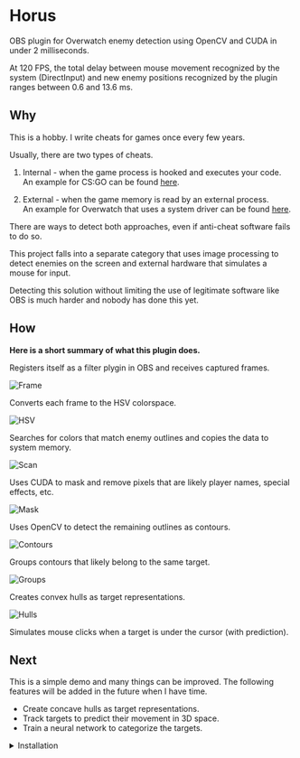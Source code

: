 # Horus
OBS plugin for Overwatch enemy detection using OpenCV and CUDA in under 2 milliseconds.

At 120 FPS, the total delay between mouse movement recognized by the system (DirectInput)
and new enemy positions recognized by the plugin ranges between 0.6 and 13.6 ms.

## Why
This is a hobby. I write cheats for games once every few years.

Usually, there are two types of cheats.

1. Internal - when the game process is hooked and executes your code.<br/>
   An example for CS:GO can be found [here](https://github.com/qis/jeeves).

2. External - when the game memory is read by an external process.<br/>
   An example for Overwatch that uses a system driver can be found
   [here](https://github.com/qis/overwatch).

There are ways to detect both approaches, even if anti-cheat software fails to do so.

This project falls into a separate category that uses image processing to detect enemies on
the screen and external hardware that simulates a mouse for input.

Detecting this solution without limiting the use of legitimate software like OBS is much
harder and nobody has done this yet.

## How
**Here is a short summary of what this plugin does.**

Registers itself as a filter plygin in OBS and receives captured frames.

![Frame](res/images/01-frame.png "Frame")

Converts each frame to the HSV colorspace.

![HSV](res/images/02-hsv.png "HSV")

Searches for colors that match enemy outlines and copies the data to system memory.

![Scan](res/images/03-scan.png "Scan")

Uses CUDA to mask and remove pixels that are likely player names, special effects, etc.

![Mask](res/images/04-mask.png "Mask")

Uses OpenCV to detect the remaining outlines as contours.

![Contours](res/images/05-contours.png "Contours")

Groups contours that likely belong to the same target.

![Groups](res/images/06-groups.png "Groups")

Creates convex hulls as target representations.

![Hulls](res/images/07-hulls.png "Hulls")

Simulates mouse clicks when a target is under the cursor (with prediction).

## Next
This is a simple demo and many things can be improved. The following features will be added
in the future when I have time.

* Create concave hulls as target representations.
* Track targets to predict their movement in 3D space.
* Train a neural network to categorize the targets.

<details>
<summary>Installation</summary>

This repository exists for demonstration purposes only. Instructions are for the author's convenience.

1. Install [OBS-Studio][obs] to `C:\OBS`.
2. Extract [OBS-Studio][obs] source code to `C:\OBS\src`.
3. Install [Python 3][py3] to `C:\Python`.
4. Install [CUDA Toolkit][cuda] to `C:\CUDA`.
5. Clone this repository to `C:\OBS\horus`.

```cmd
git clone git@github.com:qis/horus C:/OBS/horus
cd C:\OBS\horus
git submodule update --init --depth 1
```

6. Install dependencies using [Conan][conan].

<!--
* Set the system environment variable `CONAN_USER_HOME_SHORT` to `None`.
* Upgrade pip with `python -m pip install --upgrade pip`.
* Upgrade conan with `pip install conan --upgrade`.
-->

```cmd
cd C:\OBS\horus
conan install . -if third_party -pr conan.profile
```

7. Build [OpenCV][opencv] in `x64 Native Tools Command Prompt for VS 2022`.

```cmd
cd C:\OBS\horus\third_party\opencv
cmake -B build --preset default
cmake --build build --target install
copy release\x64\vc17\bin\opencv_world470.dll C:\OBS\obs-plugins\64bit\
```

9. Configure [OBS-Studio][obs] and Overwatch according to [settings.md](settings.md).

</details>

[obs]: https://github.com/obsproject/obs-studio/releases/tag/27.2.4
[py3]: https://www.python.org/downloads/windows/
[cuda]: https://developer.nvidia.com/cuda-downloads
[conan]: https://conan.io/center/
[opencv]: https://github.com/opencv/opencv/releases
